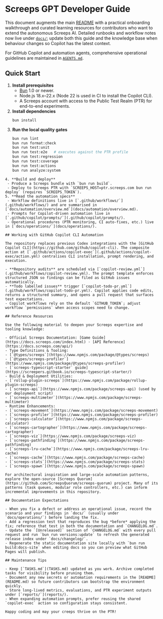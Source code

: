 # Screeps GPT Developer Guide

This document augments the main [README](README.md) with a practical onboarding walkthrough and curated learning resources for contributors who want to extend the autonomous Screeps AI. Detailed runbooks and workflow notes now live under [`docs/`](docs/); update both this guide and the knowledge base when behaviour changes so Copilot has the latest context.

For GitHub Copilot and automation agents, comprehensive operational guidelines are maintained in [`AGENTS.md`](AGENTS.md).

## Quick Start

1. **Install prerequisites**
   - [Bun](https://bun.sh) 1.0 or newer.
   - Node.js 18.x–22.x (Node 22 is used in CI to install the Copilot CLI).
   - A Screeps account with access to the Public Test Realm (PTR) for end-to-end experiments.
2. **Install dependencies**
   ```bash
   bun install
   ```
3. **Run the local quality gates**
   ```bash
   bun run lint
   bun run format:check
   bun run test:unit
   bun run test:e2e   # executes against the PTR profile
   bun run test:regression
   bun run test:coverage
   bun run test:actions
   bun run analyze:system
   ```

```
4. **Build and deploy**
 - Produce a Screeps bundle with `bun run build`.
 - Deploy to Screeps PTR with `SCREEPS_HOST=ptr.screeps.com bun run deploy` (requires `SCREEPS_TOKEN`).
5. **Read the automation specs**
 - Workflow definitions live in [`.github/workflows/`](.github/workflows/) and are summarised in [`docs/automation/overview.md`](docs/automation/overview.md).
 - Prompts for Copilot-driven automation live in [`.github/copilot/prompts/`](.github/copilot/prompts/).
 - Operational procedures (PTR monitoring, CI auto-fixes, etc.) live in [`docs/operations/`](docs/operations/).

## Working with GitHub Copilot CLI Automation

The repository replaces previous Codex integrations with the [GitHub Copilot CLI](https://github.com/github/copilot-cli). The composite action at [`.github/actions/copilot-exec`](.github/actions/copilot-exec/action.yml) centralises CLI installation, prompt rendering, and execution.

- **Repository audits** are scheduled via [`copilot-review.yml`](.github/workflows/copilot-review.yml). The prompt template enforces structured JSON so findings can be filed as GitHub issues automatically.
- **Todo labelled issues** trigger [`copilot-todo-pr.yml`](.github/workflows/copilot-todo-pr.yml). Copilot applies code edits, returns a structured summary, and opens a pull request that surfaces test expectations.
- Copilot workflows rely on the default `GITHUB_TOKEN`; adjust workflow `permissions` when access scopes need to change.

## Reference Resources

Use the following material to deepen your Screeps expertise and tooling knowledge:

- Official Screeps Documentation: [Game Guide](https://docs.screeps.com/index.html) · [API Reference](https://docs.screeps.com/api/)
- Type Definitions & Tooling:
- [`@types/screeps`](https://www.npmjs.com/package/@types/screeps)
- [`@types/screeps-profiler`](https://www.npmjs.com/package/@types/screeps-profiler)
- [`screeps-typescript-starter` guide](https://screepers.gitbook.io/screeps-typescript-starter/)
- Build & Deployment Utilities:
- [`rollup-plugin-screeps`](https://www.npmjs.com/package/rollup-plugin-screeps)
- [`screeps-api`](https://www.npmjs.com/package/screeps-api) (used by our deployment script)
- [`screeps-multimeter`](https://www.npmjs.com/package/screeps-multimeter)
- Runtime Enhancements:
- [`screeps-movement`](https://www.npmjs.com/package/screeps-movement)
- [`screeps-profiler`](https://www.npmjs.com/package/screeps-profiler)
- [`screeps-calculator`](https://www.npmjs.com/package/screeps-calculator)
- [`screeps-cartographer`](https://www.npmjs.com/package/screeps-cartographer)
- [`screeps-viz`](https://www.npmjs.com/package/screeps-viz)
- [`screeps-pathfinding`](https://www.npmjs.com/package/screeps-pathfinding)
- [`screeps-lru-cache`](https://www.npmjs.com/package/screeps-lru-cache)
- [`screeps-cache`](https://www.npmjs.com/package/screeps-cache)
- [`screeps-stats`](https://www.npmjs.com/package/screeps-stats)
- [`screeps-spawn`](https://www.npmjs.com/package/screeps-spawn)

For architectural inspiration and large-scale automation patterns, explore the open-source [Screeps Quorum](https://github.com/ScreepsQuorum/screeps-quorum) project. Many of its patterns (task queues, modular role controllers, etc.) can inform incremental improvements in this repository.

## Documentation Expectations

- When you fix a defect or address an operational issue, record the scenario and your findings in `docs/` (usually under `docs/operations/`) before landing the fix.
- Add a regression test that reproduces the bug *before* applying the fix; reference that test in both the documentation and `CHANGELOG.md`.
- Update the `[Unreleased]` section of `CHANGELOG.md` with every pull request and run `bun run versions:update` to refresh the generated release index under `docs/changelog/`.
- Regenerate the static documentation site locally with `bun run build:docs-site` when editing docs so you can preview what GitHub Pages will publish.

## Maintenance Tips

- Keep [`TASKS.md`](TASKS.md) updated as you work. Archive completed tasks for visibility before pruning them.
- Document any new secrets or automation requirements in the [README](README.md) so future contributors can bootstrap the environment quickly.
- Store long-lived metrics, evaluations, and PTR experiment outputs under [`reports/`](reports/).
- When expanding automation prompts, prefer reusing the shared `copilot-exec` action so configuration stays consistent.

Happy coding and may your creeps thrive on the PTR!
```

